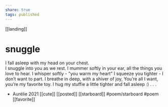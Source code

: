 ```yaml
---
share: true
tags: published
---
```

[[landing]]
# snuggle


I fall asleep with my head on your chest.  
I snuggle into you as we rest.
I mummer softly in your ear,
all the things you love to hear.
I whisper softly - "you warm my heart"
I squeeze you tighter - I don’t want to part. 
I breathe in deep, with a shiver of joy,
You’re all I want, you’re my favorite toy. 
I hug my stuffie a little tighter and fall asleep :)
.
.
.
- Aurélie 2021
[[cute]] [[posted]] [[starboard]] #poem/starboard #poem [[favorite]]